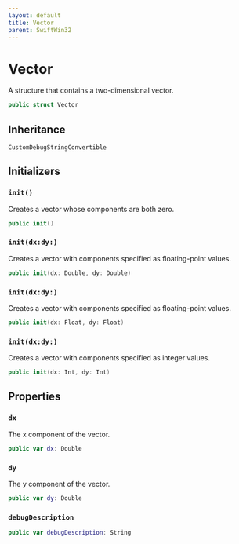 ```yaml
---
layout: default
title: Vector
parent: SwiftWin32
---
```

# Vector

A structure that contains a two-dimensional vector.

``` swift
public struct Vector 
```

## Inheritance

`CustomDebugStringConvertible`

## Initializers

### `init()`

Creates a vector whose components are both zero.

``` swift
public init() 
```

### `init(dx:dy:)`

Creates a vector with components specified as floating-point values.

``` swift
public init(dx: Double, dy: Double) 
```

### `init(dx:dy:)`

Creates a vector with components specified as floating-point values.

``` swift
public init(dx: Float, dy: Float) 
```

### `init(dx:dy:)`

Creates a vector with components specified as integer values.

``` swift
public init(dx: Int, dy: Int) 
```

## Properties

### `dx`

The x component of the vector.

``` swift
public var dx: Double
```

### `dy`

The y component of the vector.

``` swift
public var dy: Double
```

### `debugDescription`

``` swift
public var debugDescription: String 
```
